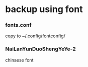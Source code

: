 # backup using font

### fonts.conf

copy to ~/.config/fontconfig/

### NaiLanYunDuoShengYeYe-2

chinaese font
